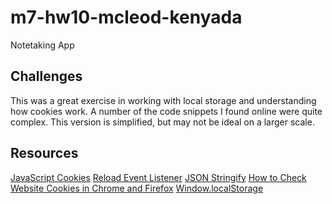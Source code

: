 # m7-hw10-mcleod-kenyada
Notetaking App

## Challenges
This was a great exercise in working with local storage and understanding how cookies work. A number of the code snippets I found online were quite complex. This version is simplified, but may not be ideal on a larger scale.

## Resources

[JavaScript Cookies](https://www.tutorialrepublic.com/javascript-tutorial/javascript-cookies.php#:~:text=To%20create%20or%20store%20a,semicolons%2C%20commas%2C%20or%20spaces)
[Reload Event Listener](https://www.codegrepper.com/code-examples/javascript/reload+event+listener)
[JSON Stringify](https://developer.mozilla.org/en-US/docs/Web/JavaScript/Reference/Global_Objects/JSON/stringify)
[How to Check Website Cookies in Chrome and Firefox](https://cookie-script.com/documentation/how-to-check-cookies-on-chrome-and-firefox#:~:text=Right%2Dclick%20anywhere%20in%20the,click%20with%20your%20Magic%20Trackpad)
[Window.localStorage](https://developer.mozilla.org/en-US/docs/Web/API/Window/localStorage)
